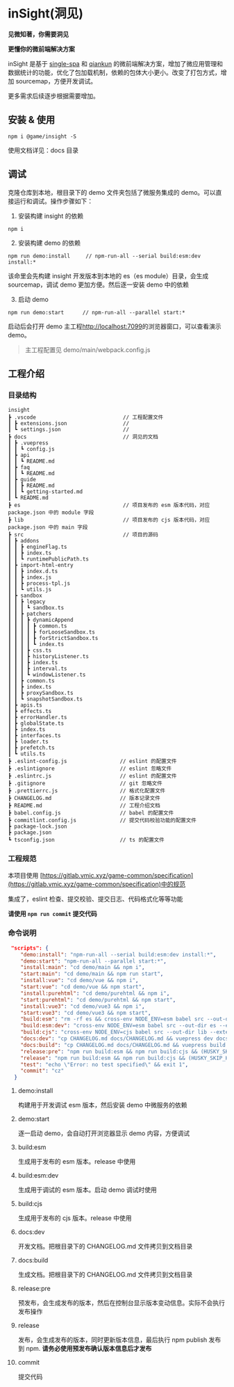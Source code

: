# inSight(洞见)

**见微知著，你需要洞见**

**更懂你的微前端解决方案**

inSight 是基于 [single-spa](https://github.com/CanopyTax/single-spa) 和 [qiankun](https://qiankun.umijs.org/zh) 的微前端解决方案，增加了微应用管理和数据统计的功能，优化了包加载机制，依赖的包体大小更小。改变了打包方式，增加 sourcemap，方便开发调试。

更多需求后续逐步根据需要增加。

## 安装 & 使用

```
npm i @game/insight -S
```

使用文档详见：docs 目录

## 调试

克隆仓库到本地，根目录下的 demo 文件夹包括了微服务集成的 demo。可以直接运行和调试。操作步骤如下：

1. 安装构建 insight 的依赖

```
npm i
```

2. 安装构建 demo 的依赖

```
npm run demo:install     // npm-run-all --serial build:esm:dev install:*
```

该命里会先构建 insight 开发版本到本地的 es（es module）目录，会生成 sourcemap，调试 demo 更加方便。然后逐一安装 demo 中的依赖

3. 启动 demo

```
npm run demo:start      // npm-run-all --parallel start:*
```

启动后会打开 demo 主工程[http://localhost:7099](http://localhost:7099)的浏览器窗口，可以查看演示 demo。

> 主工程配置见 demo/main/webpack.config.js

## 工程介绍

### 目录结构

```
insight
┣ .vscode                            // 工程配置文件
┃ ┣ extensions.json                  //
┃ ┗ settings.json                    //
┣ docs                               // 洞见的文档
┃ ┣ .vuepress
┃ ┃ ┗ config.js
┃ ┣ api
┃ ┃ ┗ README.md
┃ ┣ faq
┃ ┃ ┗ README.md
┃ ┣ guide
┃ ┃ ┣ README.md
┃ ┃ ┗ getting-started.md
┃ ┗ README.md
┣ es                                 // 项目发布的 esm 版本代码，对应package.json 中的 module 字段
┣ lib                                // 项目发布的 cjs 版本代码，对应package.json 中的 main 字段
┣ src                                // 项目的源码
┃ ┣ addons
┃ ┃ ┣ engineFlag.ts
┃ ┃ ┣ index.ts
┃ ┃ ┗ runtimePublicPath.ts
┃ ┣ import-html-entry
┃ ┃ ┣ index.d.ts
┃ ┃ ┣ index.js
┃ ┃ ┣ process-tpl.js
┃ ┃ ┗ utils.js
┃ ┣ sandbox
┃ ┃ ┣ legacy
┃ ┃ ┃ ┗ sandbox.ts
┃ ┃ ┣ patchers
┃ ┃ ┃ ┣ dynamicAppend
┃ ┃ ┃ ┃ ┣ common.ts
┃ ┃ ┃ ┃ ┣ forLooseSandbox.ts
┃ ┃ ┃ ┃ ┣ forStrictSandbox.ts
┃ ┃ ┃ ┃ ┗ index.ts
┃ ┃ ┃ ┣ css.ts
┃ ┃ ┃ ┣ historyListener.ts
┃ ┃ ┃ ┣ index.ts
┃ ┃ ┃ ┣ interval.ts
┃ ┃ ┃ ┗ windowListener.ts
┃ ┃ ┣ common.ts
┃ ┃ ┣ index.ts
┃ ┃ ┣ proxySandbox.ts
┃ ┃ ┗ snapshotSandbox.ts
┃ ┣ apis.ts
┃ ┣ effects.ts
┃ ┣ errorHandler.ts
┃ ┣ globalState.ts
┃ ┣ index.ts
┃ ┣ interfaces.ts
┃ ┣ loader.ts
┃ ┣ prefetch.ts
┃ ┗ utils.ts
┣ .eslint-config.js                 // eslint 的配置文件
┣ .eslintignore                     // eslint 忽略文件
┣ .eslintrc.js                      // eslint 的配置文件
┣ .gitignore                        // git 忽略文件
┣ .prettierrc.js                    // 格式化配置文件
┣ CHANGELOG.md                      // 版本记录文件
┣ README.md                         // 工程介绍文档
┣ babel.config.js                   // babel 的配置文件
┣ commitlint.config.js              // 提交代码校验功能的配置文件
┣ package-lock.json
┣ package.json
┗ tsconfig.json                     // ts 的配置文件
```

### 工程规范

本项目使用 [https://gitlab.vmic.xyz/game-common/specification](https://gitlab.vmic.xyz/game-common/specification)中的规范

集成了，eslint 检查、提交校验、提交日志、代码格式化等等功能

**请使用 `npm run commit` 提交代码**

### 命令说明

```json
 "scripts": {
    "demo:install": "npm-run-all --serial build:esm:dev install:*",
    "demo:start": "npm-run-all --parallel start:*",
    "install:main": "cd demo/main && npm i",
    "start:main": "cd demo/main && npm run start",
    "install:vue": "cd demo/vue && npm i",
    "start:vue": "cd demo/vue && npm start",
    "install:purehtml": "cd demo/purehtml && npm i",
    "start:purehtml": "cd demo/purehtml && npm start",
    "install:vue3": "cd demo/vue3 && npm i",
    "start:vue3": "cd demo/vue3 && npm start",
    "build:esm": "rm -rf es && cross-env NODE_ENV=esm babel src --out-dir es --extensions .ts,.js && tsc",
    "build:esm:dev": "cross-env NODE_ENV=esm babel src --out-dir es --extensions .ts,.js --source-maps",
    "build:cjs": "cross-env NODE_ENV=cjs babel src --out-dir lib --extensions .ts,.js",
    "docs:dev": "cp CHANGELOG.md docs/CHANGELOG.md && vuepress dev docs",
    "docs:build": "cp CHANGELOG.md docs/CHANGELOG.md && vuepress build docs",
    "release:pre": "npm run build:esm && npm run build:cjs && (HUSKY_SKIP_HOOKS=1 standard-version)",
    "release": "npm run build:esm && npm run build:cjs && (HUSKY_SKIP_HOOKS=1 standard-version  --dry-run=false) && npm publish",
    "test": "echo \"Error: no test specified\" && exit 1",
    "commit": "cz"
  }
```

1. demo:install

   构建用于开发调试 esm 版本，然后安装 demo 中微服务的依赖

2. demo:start

   逐一启动 demo，会自动打开浏览器显示 demo 内容，方便调试

3. build:esm

   生成用于发布的 esm 版本。release 中使用

4. build:esm:dev

   生成用于调试的 esm 版本。启动 demo 调试时使用

5. build:cjs

   生成用于发布的 cjs 版本。release 中使用

6. docs:dev

   开发文档。把根目录下的 CHANGELOG.md 文件拷贝到文档目录

7. docs:build

   生成文档。把根目录下的 CHANGELOG.md 文件拷贝到文档目录

8. release:pre

   预发布，会生成发布的版本，然后在控制台显示版本变动信息。实际不会执行发布操作

9. release

   发布，会生成发布的版本，同时更新版本信息，最后执行 npm publish 发布到 npm. **请务必使用预发布确认版本信息后才发布**

10. commit

    提交代码
